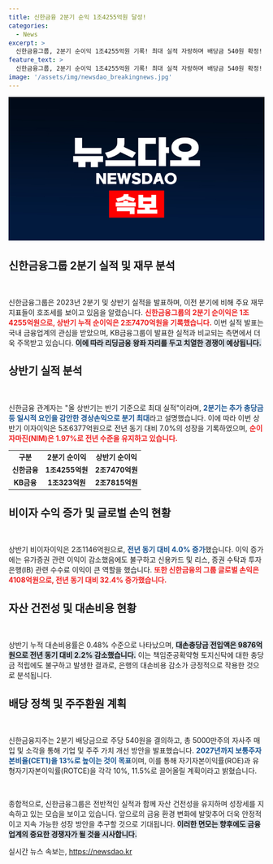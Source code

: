 ```yaml
---
title: 신한금융 2분기 순익 1조4255억원 달성!
categories:
  - News
excerpt: >
  신한금융그룹, 2분기 순이익 1조4255억원 기록! 최대 실적 자랑하며 배당금 540원 확정! ROE 및 ROTCE 목표 달성 위한 강력한 주주환원 전략 공개! 클릭하여 자세히 알아보세요!
feature_text: >
  신한금융그룹, 2분기 순이익 1조4255억원 기록! 최대 실적 자랑하며 배당금 540원 확정! ROE 및 ROTCE 목표 달성 위한 강력한 주주환원 전략 공개! 클릭하여 자세히 알아보세요!
image: '/assets/img/newsdao_breakingnews.jpg'
---
```


<p><img src="/assets/img/newsdao_breakingnews.jpg" alt="cryptoinkorea 속보" /></p>

<h2 data-ke-size="size26">신한금융그룹 2분기 실적 및 재무 분석</h2>

<p data-ke-size="size16">&nbsp;</p>

<p>신한금융그룹은 2023년 2분기 및 상반기 실적을 발표하며, 이전 분기에 비해 주요 재무 지표들이 호조세를 보이고 있음을 알렸습니다. <b><span style="color: #ee2323;">신한금융그룹의 2분기 순이익은 1조4255억원으로, 상반기 누적 순이익은 2조7470억원을 기록했습니다.</span></b> 이번 실적 발표는 국내 금융업계의 관심을 받았으며, KB금융그룹이 발표한 실적과 비교되는 측면에서 더욱 주목받고 있습니다. <b><span style="background-color: #21538527;">이에 따라 리딩금융 왕좌 자리를 두고 치열한 경쟁이 예상됩니다.</span></b></p>

<h2 data-ke-size="size26">상반기 실적 분석</h2>

<p data-ke-size="size16">&nbsp;</p>

<p>신한금융 관계자는 "올 상반기는 반기 기준으로 최대 실적"이라며, <b><span style="color: #1a5490;">2분기는 추가 충당금 등 일시적 요인을 감안한 경상손익으로 분기 최대</span></b>라고 설명했습니다. 이에 따라 이번 상반기 이자이익은 5조6377억원으로 전년 동기 대비 7.0%의 성장을 기록하였으며, <b><span style="color: #ee2323;">순이자마진(NIM)은 1.97%로 전년 수준을 유지하고 있습니다.</span></b></p>

<table style="width: 100%; border-collapse: collapse;">
    <tr>
        <td style="text-align: center; height: 17px;"><b>구분</b></td>
        <td style="text-align: center; height: 17px;"><b>2분기 순이익</b></td>
        <td style="text-align: center; height: 17px;"><b>상반기 순이익</b></td>
    </tr>
    <tr>
        <td style="text-align: center; height: 17px;"><b>신한금융</b></td>
        <td style="text-align: center; height: 17px;"><b>1조4255억원</b></td>
        <td style="text-align: center; height: 17px;"><b>2조7470억원</b></td>
    </tr>
    <tr>
        <td style="text-align: center; height: 17px;"><b>KB금융</b></td>
        <td style="text-align: center; height: 17px;"><b>1조323억원</b></td>
        <td style="text-align: center; height: 17px;"><b>2조7815억원</b></td>
    </tr>
</table>

<h2 data-ke-size="size26">비이자 수익 증가 및 글로벌 손익 현황</h2>

<p data-ke-size="size16">&nbsp;</p>

<p>상반기 비이자이익은 2조1146억원으로, <b><span style="color: #1a5490;">전년 동기 대비 4.0% 증가</span></b>했습니다. 이익 증가에는 유가증권 관련 이익이 감소했음에도 불구하고 신용카드 및 리스, 증권 수탁과 투자은행(IB) 관련 수수료 이익이 큰 역할을 했습니다. <b><span style="color: #ee2323;">또한 신한금융의 그룹 글로벌 손익은 4108억원으로, 전년 동기 대비 32.4% 증가했습니다.</span></b></p>

<h2 data-ke-size="size26">자산 건전성 및 대손비용 현황</h2>

<p data-ke-size="size16">&nbsp;</p>

<p>상반기 누적 대손비용률은 0.48% 수준으로 나타났으며, <b><span style="background-color: #21538527;">대손충당금 전입액은 9876억원으로 전년 동기 대비 2.2% 감소했습니다.</span></b> 이는 책임준공확약형 토지신탁에 대한 충당금 적립에도 불구하고 발생한 결과로, 은행의 대손비용 감소가 긍정적으로 작용한 것으로 분석됩니다.</p>

<h2 data-ke-size="size26">배당 정책 및 주주환원 계획</h2>

<p data-ke-size="size16">&nbsp;</p>

<p>신한금융지주는 2분기 배당금으로 주당 540원을 결의하고, 총 5000만주의 자사주 매입 및 소각을 통해 기업 및 주주 가치 개선 방안을 발표했습니다. <b><span style="color: #1a5490;">2027년까지 보통주자본비율(CET1)을 13%로 높이는 것이 목표</span></b>이며, 이를 통해 자기자본이익률(ROE)과 유형자기자본이익률(ROTCE)을 각각 10%, 11.5%로 끌어올릴 계획이라고 밝혔습니다.</p>

<p data-ke-size="size16">&nbsp;</p>

<p>종합적으로, 신한금융그룹은 전반적인 실적과 함께 자산 건전성을 유지하며 성장세를 지속하고 있는 모습을 보이고 있습니다. 앞으로의 금융 환경 변화에 발맞추어 더욱 안정적이고 지속 가능한 성장 방안을 추구할 것으로 기대됩니다. <b><span style="background-color: #21538527;">이러한 면모는 향후에도 금융업계의 중요한 경쟁자가 될 것을 시사합니다.</span></b></p>
실시간 뉴스 속보는, <a href="https://newsdao.kr" rel="dofollow">https://newsdao.kr</a>


